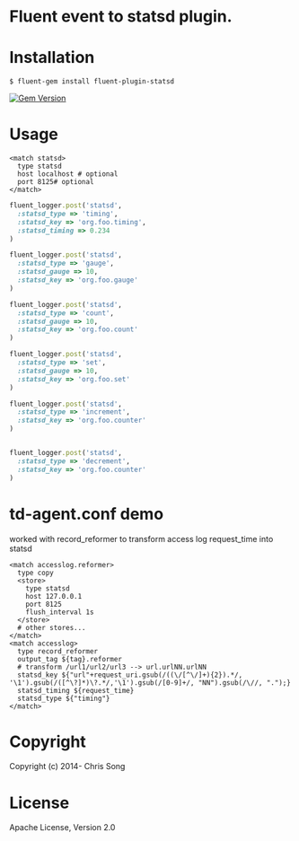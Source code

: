 # Fluent event to statsd plugin.

# Installation

```
$ fluent-gem install fluent-plugin-statsd
```

[![Gem Version](https://badge.fury.io/rb/fluent-plugin-statsd.png)](http://badge.fury.io/rb/fluent-plugin-statsd)

# Usage

```
<match statsd>
  type statsd
  host localhost # optional
  port 8125# optional
</match>
```

```ruby
fluent_logger.post('statsd',
  :statsd_type => 'timing',
  :statsd_key => 'org.foo.timing',
  :statsd_timing => 0.234
)

fluent_logger.post('statsd',
  :statsd_type => 'gauge',
  :statsd_gauge => 10,
  :statsd_key => 'org.foo.gauge'
)

fluent_logger.post('statsd',
  :statsd_type => 'count',
  :statsd_gauge => 10,
  :statsd_key => 'org.foo.count'
)

fluent_logger.post('statsd',
  :statsd_type => 'set',
  :statsd_gauge => 10,
  :statsd_key => 'org.foo.set'
)

fluent_logger.post('statsd',
  :statsd_type => 'increment',
  :statsd_key => 'org.foo.counter'
)


fluent_logger.post('statsd',
  :statsd_type => 'decrement',
  :statsd_key => 'org.foo.counter'
)
```

# td-agent.conf demo

worked with record_reformer to transform access log request_time into statsd

```
<match accesslog.reformer>
  type copy
  <store>
    type statsd
    host 127.0.0.1
    port 8125
    flush_interval 1s 
  </store>
  # other stores...
</match>
<match accesslog>
  type record_reformer
  output_tag ${tag}.reformer
  # transform /url1/url2/url3 --> url.urlNN.urlNN
  statsd_key ${"url"+request_uri.gsub(/((\/[^\/]+){2}).*/, '\1').gsub(/([^\?]*)\?.*/,'\1').gsub(/[0-9]+/, "NN").gsub(/\//, ".");}
  statsd_timing ${request_time}
  statsd_type ${"timing"}
</match>
```


# Copyright

Copyright (c) 2014- Chris Song

# License

Apache License, Version 2.0
